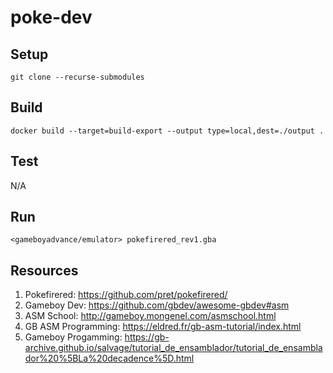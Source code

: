 # poke-dev

## Setup
```
git clone --recurse-submodules
```

## Build
```
docker build --target=build-export --output type=local,dest=./output .
```

## Test
N/A

## Run
```
<gameboyadvance/emulator> pokefirered_rev1.gba
```

## Resources
1. Pokefirered: https://github.com/pret/pokefirered/ 
2. Gameboy Dev: https://github.com/gbdev/awesome-gbdev#asm
3. ASM School: http://gameboy.mongenel.com/asmschool.html
4. GB ASM Programming: https://eldred.fr/gb-asm-tutorial/index.html 
5. Gameboy Progamming: https://gb-archive.github.io/salvage/tutorial_de_ensamblador/tutorial_de_ensamblador%20%5BLa%20decadence%5D.html 

